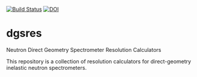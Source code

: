 [![Build Status](http://35.168.96.122:8080/buildStatus/icon?job=dgsres)](http://35.168.96.122:8080/job/dgsres/)
[![DOI](https://zenodo.org/badge/97215709.svg)](https://zenodo.org/badge/latestdoi/97215709)

# dgsres
Neutron Direct Geometry Spectrometer Resolution Calculators

This repository is a collection of resolution calculators for direct-geometry inelastic neutron spectrometers.
